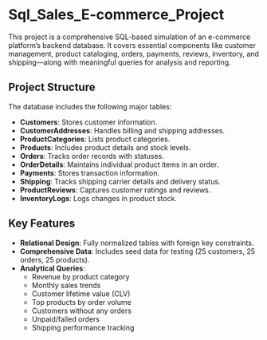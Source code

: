 # Sql_Sales_E-commerce_Project

This project is a comprehensive SQL-based simulation of an e-commerce platform’s backend database. It covers essential components like customer management, product cataloging, orders, payments, reviews, inventory, and shipping—along with meaningful queries for analysis and reporting.

## Project Structure

The database includes the following major tables:

- **Customers**: Stores customer information.
- **CustomerAddresses**: Handles billing and shipping addresses.
- **ProductCategories**: Lists product categories.
- **Products**: Includes product details and stock levels.
- **Orders**: Tracks order records with statuses.
- **OrderDetails**: Maintains individual product items in an order.
- **Payments**: Stores transaction information.
- **Shipping**: Tracks shipping carrier details and delivery status.
- **ProductReviews**: Captures customer ratings and reviews.
- **InventoryLogs**: Logs changes in product stock.

## Key Features

- **Relational Design**: Fully normalized tables with foreign key constraints.
- **Comprehensive Data**: Includes seed data for testing (25 customers, 25 orders, 25 products).
- **Analytical Queries**:
  - Revenue by product category
  - Monthly sales trends
  - Customer lifetime value (CLV)
  - Top products by order volume
  - Customers without any orders
  - Unpaid/failed orders
  - Shipping performance tracking

